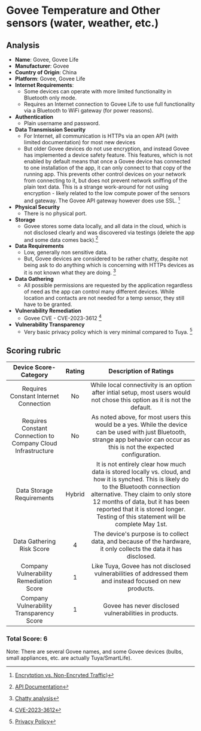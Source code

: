 # Govee Temperature and Other sensors (water, weather, etc.)
## Analysis
- **Name**: Govee, Govee Life
- **Manufacturer**: Govee
- **Country of Origin**: China
- **Platform**: Govee, Govee Life
- **Internet Requirements**:
    - Some devices can operate with more limited functionality in Bluetooth only mode.  
    - Requires an Internet connection to Govee Life to use full functionality via a Bluetooth to WiFi gateway (for power reasons).
- **Authentication**
    - Plain username and password.  
- **Data Transmission Security**
    - For Internet, all communication is HTTPs via an open API (with limited documentation) for most new devices
    - But older Govee devices do not use encryption, and instead Govee has implemented a device safety feature.  This features, which is not enabled by default means that once a Govee device has connected to one installation of the app, it can only connect to that copy of the running app.  This prevents other control devices on your network from connecting to it, but does not prevent network sniffing of the plain text data.  This is a strange work-around for not using encryption - likely related to the low compute power of the sensors and gateway.  The Govee API gateway however does use SSL. [^1]
- **Physical Security**
    - There is no physical port.  
- **Storage**
  - Govee stores some data locally, and all data in the cloud, which is not disclosed clearly and was discovered via testings (delete the app and some data comes back).[^2]
- **Data Requirements**
    - Low, generally non sensitive data.
    - But, Govee devices are considered to be rather chatty, despite not being ask to do anything which is concerning with HTTPs devices as it is not known what they are doing. [^3] 
- **Data Gathering**
  - All possible permissions are requested by the application regardless of need as the app can control many different devices.  While location and contacts are not needed for a temp sensor, they still have to be granted.
- **Vulnerability Remediation**
    - Govee CVE - CVE-2023-3612 [^4]  
- **Vulnerability Transparency**
  - Very basic privacy policy which is very minimal compared to Tuya. [^5]

## Scoring rubric
| Device Score-Category |  Rating | Description of Ratings | 
| :---: | :---: | :---: | 
| Requires Constant Internet Connection | No | While local connectivity is an option after intial setup, most users would not chose this option as it is not the default. |
| Requires Constant Connection to Company Cloud Infrastructure | No | As noted above, for most users this would be a yes.  While the device can be used with just Bluetooth, strange app behavior can occur as this is not the expected configuration. |
| Data Storage Requirements | Hybrid | It is not entirely clear how much data is stored locally vs. cloud, and how it is synched.  This is likely do to the Bluetooth connection alternative.  They claim to only store 12 months of data, but it has been reported that it is stored longer.  Testing of this statement will be complete May 1st. |
| Data Gathering Risk Score | 4 | The device's purpose is to collect data, and because of the hardware, it only collects the data it has disclosed. |
| Company Vulnerability Remediation Score | 1 | Like Tuya, Govee has not disclosed vulnerabilities of addressed them and instead focused on new products. |
| Company Vulnerability Transparency Score | 1 | Govee has never disclosed vulnerabilities in products. | 

### Total Score: 6


Note:  There are several Govee names, and some Govee devices (bulbs, small appliances, etc. are actually Tuya/SmartLife).

[^1]: [Encrytption vs. Non-Encryted Traffic](https://community.home-assistant.io/t/security-concerns-with-govee-devices-seeking-solutions-and-alternatives-h5072-h5075/683314/2))
[^2]: [API Documentation](https://developer.govee.com/docs/getting-started)
[^3]: [Chatty analysis](https://hal.science/hal-04936304/)
[^4]: [CVE-2023-3612](https://nvd.nist.gov/vuln/detail/CVE-2023-3612) 
[^5]: [Privacy Policy](https://us.govee.com/pages/privacy-policy?srsltid=AfmBOoos77IPMaQoDdTlP_Xt3Wt2d-gZVVijfFM5jtmRVmissv2iA5hi)
